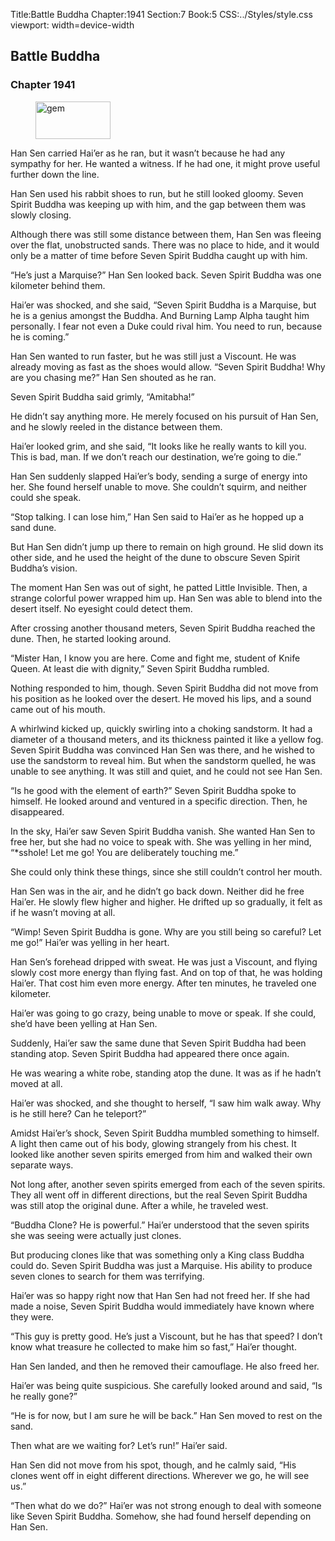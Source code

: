 Title:Battle Buddha 
Chapter:1941 
Section:7 
Book:5 
CSS:../Styles/style.css 
viewport: width=device-width
  
## Battle Buddha
### Chapter 1941 
<figure>
	<img src="../Images/gem.gif" alt="gem" id="gem" width="120" height="60" />
</figure>
  

  
  Han Sen carried Hai’er as he ran, but it wasn’t because he had any sympathy for her. He wanted a witness. If he had one, it might prove useful further down the line.

Han Sen used his rabbit shoes to run, but he still looked gloomy. Seven Spirit Buddha was keeping up with him, and the gap between them was slowly closing.

Although there was still some distance between them, Han Sen was fleeing over the flat, unobstructed sands. There was no place to hide, and it would only be a matter of time before Seven Spirit Buddha caught up with him.

“He’s just a Marquise?” Han Sen looked back. Seven Spirit Buddha was one kilometer behind them.

Hai’er was shocked, and she said, “Seven Spirit Buddha is a Marquise, but he is a genius amongst the Buddha. And Burning Lamp Alpha taught him personally. I fear not even a Duke could rival him. You need to run, because he is coming.”

Han Sen wanted to run faster, but he was still just a Viscount. He was already moving as fast as the shoes would allow. “Seven Spirit Buddha! Why are you chasing me?” Han Sen shouted as he ran.

Seven Spirit Buddha said grimly, “Amitabha!”

He didn’t say anything more. He merely focused on his pursuit of Han Sen, and he slowly reeled in the distance between them.

Hai’er looked grim, and she said, “It looks like he really wants to kill you. This is bad, man. If we don’t reach our destination, we’re going to die.”

Han Sen suddenly slapped Hai’er’s body, sending a surge of energy into her. She found herself unable to move. She couldn’t squirm, and neither could she speak.

“Stop talking. I can lose him,” Han Sen said to Hai’er as he hopped up a sand dune.

But Han Sen didn’t jump up there to remain on high ground. He slid down its other side, and he used the height of the dune to obscure Seven Spirit Buddha’s vision.

The moment Han Sen was out of sight, he patted Little Invisible. Then, a strange colorful power wrapped him up. Han Sen was able to blend into the desert itself. No eyesight could detect them.

After crossing another thousand meters, Seven Spirit Buddha reached the dune. Then, he started looking around.

“Mister Han, I know you are here. Come and fight me, student of Knife Queen. At least die with dignity,” Seven Spirit Buddha rumbled.

Nothing responded to him, though. Seven Spirit Buddha did not move from his position as he looked over the desert. He moved his lips, and a sound came out of his mouth.

A whirlwind kicked up, quickly swirling into a choking sandstorm. It had a diameter of a thousand meters, and its thickness painted it like a yellow fog. Seven Spirit Buddha was convinced Han Sen was there, and he wished to use the sandstorm to reveal him. But when the sandstorm quelled, he was unable to see anything. It was still and quiet, and he could not see Han Sen.

“Is he good with the element of earth?” Seven Spirit Buddha spoke to himself. He looked around and ventured in a specific direction. Then, he disappeared.

In the sky, Hai’er saw Seven Spirit Buddha vanish. She wanted Han Sen to free her, but she had no voice to speak with. She was yelling in her mind, “*sshole! Let me go! You are deliberately touching me.”

She could only think these things, since she still couldn’t control her mouth.

Han Sen was in the air, and he didn’t go back down. Neither did he free Hai’er. He slowly flew higher and higher. He drifted up so gradually, it felt as if he wasn’t moving at all.

“Wimp! Seven Spirit Buddha is gone. Why are you still being so careful? Let me go!” Hai’er was yelling in her heart.

Han Sen’s forehead dripped with sweat. He was just a Viscount, and flying slowly cost more energy than flying fast. And on top of that, he was holding Hai’er. That cost him even more energy. After ten minutes, he traveled one kilometer.

Hai’er was going to go crazy, being unable to move or speak. If she could, she’d have been yelling at Han Sen.

Suddenly, Hai’er saw the same dune that Seven Spirit Buddha had been standing atop. Seven Spirit Buddha had appeared there once again.

He was wearing a white robe, standing atop the dune. It was as if he hadn’t moved at all.

Hai’er was shocked, and she thought to herself, “I saw him walk away. Why is he still here? Can he teleport?”

Amidst Hai’er’s shock, Seven Spirit Buddha mumbled something to himself. A light then came out of his body, glowing strangely from his chest. It looked like another seven spirits emerged from him and walked their own separate ways.

Not long after, another seven spirits emerged from each of the seven spirits. They all went off in different directions, but the real Seven Spirit Buddha was still atop the original dune. After a while, he traveled west.

“Buddha Clone? He is powerful.” Hai’er understood that the seven spirits she was seeing were actually just clones.

But producing clones like that was something only a King class Buddha could do. Seven Spirit Buddha was just a Marquise. His ability to produce seven clones to search for them was terrifying.

Hai’er was so happy right now that Han Sen had not freed her. If she had made a noise, Seven Spirit Buddha would immediately have known where they were.

“This guy is pretty good. He’s just a Viscount, but he has that speed? I don’t know what treasure he collected to make him so fast,” Hai’er thought.

Han Sen landed, and then he removed their camouflage. He also freed her.

Hai’er was being quite suspicious. She carefully looked around and said, “Is he really gone?”

“He is for now, but I am sure he will be back.” Han Sen moved to rest on the sand.

Then what are we waiting for? Let’s run!” Hai’er said.

Han Sen did not move from his spot, though, and he calmly said, “His clones went off in eight different directions. Wherever we go, he will see us.”

“Then what do we do?” Hai’er was not strong enough to deal with someone like Seven Spirit Buddha. Somehow, she had found herself depending on Han Sen.
